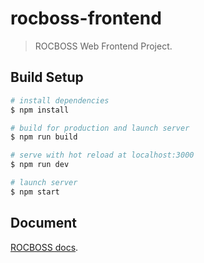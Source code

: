 # rocboss-frontend

> ROCBOSS Web Frontend Project.

## Build Setup

``` bash
# install dependencies
$ npm install

# build for production and launch server
$ npm run build

# serve with hot reload at localhost:3000
$ npm run dev

# launch server
$ npm start
```

## Document
[ROCBOSS docs](https://www.yuque.com/rocs/rocboss).
